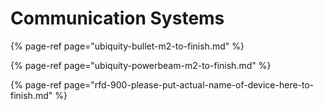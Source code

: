 # Communication Systems

{% page-ref page="ubiquity-bullet-m2-to-finish.md" %}

{% page-ref page="ubiquity-powerbeam-m2-to-finish.md" %}

{% page-ref page="rfd-900-please-put-actual-name-of-device-here-to-finish.md" %}

